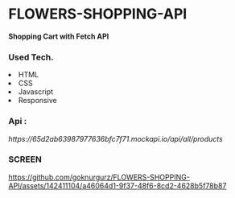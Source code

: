 # FLOWERS-SHOPPING-API
<b>Shopping Cart with Fetch API</b>

### Used Tech.

<li>HTML</li>
<li>CSS</li>
<li>Javascript</li>
<li>Responsive</li>

### Api :

<p><i><a>https://65d2ab63987977636bfc7f71.mockapi.io/api/all/products</a></i></p>

### SCREEN

https://github.com/goknurgurz/FLOWERS-SHOPPING-API/assets/142411104/a46064d1-9f37-48f6-8cd2-4628b5f78b87

